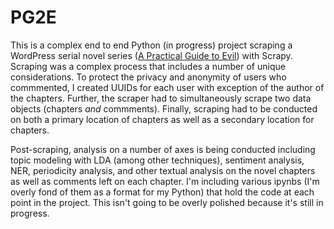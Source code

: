 # PG2E
This is a complex end to end Python (in progress)  project scraping a WordPress serial novel series ([A Practical Guide to Evil](https://practicalguidetoevil.wordpress.com/)) with Scrapy. 
Scraping was a complex process that includes a number of unique considerations. To protect the privacy and anonymity of users who commmented, I created UUIDs for each user with exception of the author of the chapters. Further, the scraper had to simultaneously scrape two data objects (chapters *and* commments). Finally, scraping had to be conducted on both a primary location of chapters as well as a secondary location for chapters. 

Post-scraping, analysis on a number of axes is being conducted including topic modeling with LDA (among other techniques), sentiment analysis, NER, periodicity analysis, and other textual analysis on the novel chapters as well as comments left on each chapter. I'm including various ipynbs (I'm overly fond of them as a format for my Python) that hold the code at each point in the project. This isn't going to be overly polished because it's still in progress.
